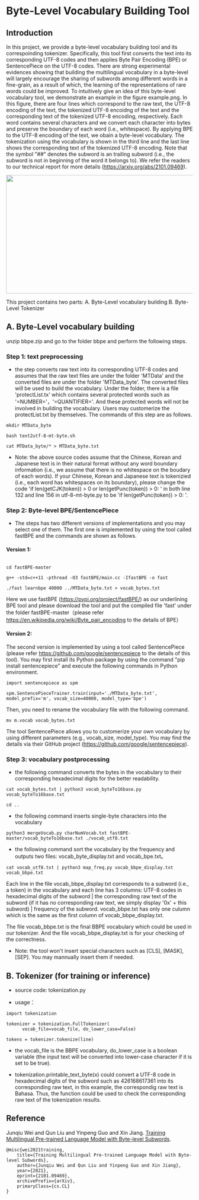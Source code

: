 # Byte-Level Vocabulary Building Tool


## Introduction

In this project, we provide a byte-level vocabulary building tool and its correspoinding tokenizer. Specifically, this tool first converts the text into its corresponding UTF-8 codes and then applies Byte Pair Encoding (BPE) or SentencePiece on the UTF-8 codes. There are strong experimental evidences showing that building the multilingual vocabulary in a byte-level will largely encourage the sharing of subwords among different words in a fine-grain, as a result of which, the learning of the representations of rare words could be improved. To intuitively give an idea of this byte-level vocabulary tool, we demonstrate an example in the figure example.png. In this figure, there are four lines which correspond to the raw text, the UTF-8 encoding of the text, the tokenized UTF-8 encoidng of the text and the corresponding text of the tokenized UTF-8 encoding, respectively. Each word contains several characters and we convert each character into bytes and preserve the boundary of each word (i.e., whitespace). By applying BPE to the UTF-8 encoding of the text, we obain a byte-level vocabulary. The tokenization using the vocabulary is shown in the third line and the last line shows the corresponding text of the tokenized UTF-8 encoding. Note that the symbol "##" denotes the subword is an trailing subword (i.e., the subword is not in beginning of the word it belongs to). We refer the readers to our technical report for more details (https://arxiv.org/abs/2101.09469).

<img src="example.png" width="1000" height="320"/>
<br />

This project contains two parts: A. Byte-Level vocabulary building B. Byte-Level Tokenizer

## A. Byte-Level vocabulary building


unzip bbpe.zip and go to the folder bbpe and perform the following steps. 

### Step 1: text preprocessing

* the step converts raw text into its corresponding UTF-8 codes and assumes that the raw text files are under the folder 'MTData' and the converted files are under the folder 'MTData_byte'. The converted files will be used to build the vocabulary. Under the folder, there is a file 'protectList.tx' which contains several protected words such as '=NUMBER='，'=QUANTIFIER='. And these protected words will not be involved in building the vocabulary. Users may customerize the protectList.txt by themselves. The commands of this step are as follows. 

```
mkdir MTData_byte

bash text2utf-8-mt-byte.sh

cat MTData_byte/* > MTData_byte.txt
```

* Note: the above source codes assume that the Chinese, Korean and Japanese text is in their natural format without any word boundary information (i.e., we assume that there is no whitespace on the boudary of each words). If your Chinese, Korean and Japanese text is tokenizied (i.e., each word has whitespaces on its boundary), please change the code 'if len(getCJK(token)) > 0 or len(getPunc(token)) > 0: ' in both line 132 and line 156 in utf-8-mt-byte.py to be 'if len(getPunc(token)) > 0: '.

### Step 2: Byte-level BPE/SentencePiece

* The steps has two different versions of implementations and you may select one of them. The first one is implemented by using the tool called fastBPE and the commands are shown as follows. 

#### Version 1:

```

cd fastBPE-master

g++ -std=c++11 -pthread -O3 fastBPE/main.cc -IfastBPE -o fast

./fast learnbpe 40000 ../MTData_byte.txt > vocab_bytes.txt
```

Here we use fastBPE (https://pypi.org/project/fastBPE/) as our underlining BPE tool and please download the tool and put the compiled file 'fast' under the folder fastBPE-master（please refer https://en.wikipedia.org/wiki/Byte_pair_encoding to the details of BPE）

#### Version 2:

The second version is implemented by using a tool called SentencePiece (please refer https://github.com/google/sentencepiece to the details of this tool). You may first install its Python package by using the command "pip install sentencepiece" and execute the following commands in Python environment. 

```
import sentencepiece as spm

spm.SentencePieceTrainer.train(input='./MTData_byte.txt', model_prefix='m', vocab_size=40000, model_type='bpe')
```

Then, you need to rename the vocabulary file with the following command. 

```
mv m.vocab vocab_bytes.txt
```

The tool SentencePiece allows you to customerize your own vocabulary by using different parameters (e.g., vocab_size, model_type). You may find the details via their GitHub project (https://github.com/google/sentencepiece). 

### Step 3: vocabulary postprocessing

* the following command converts the bytes in the vocabulary to their corresponding hexadecimal digits for the better readability. 

```
cat vocab_bytes.txt | python3 vocab_byteTo16base.py vocab_byteTo16base.txt

cd ..
```

* the following command inserts single-byte characters into the vocabulary 

```
python3 mergeVocab.py charNumVocab.txt fastBPE-master/vocab_byteTo16base.txt ./vocab_utf8.txt
```

* the following command sort the vocabulary by the frequency and outputs two files: vocab_byte_display.txt and vocab_bpe.txt。

```
cat vocab_utf8.txt | python3 map_freq.py vocab_bbpe_display.txt vocab_bbpe.txt
```

Each line in the file vocab_bbpe_display.txt corresponds to a subword (i.e., a token) in the vocabulary and each line has 3 columns: UTF-8 codes in hexadecimal digits of the subword | the corresponding raw text of the subword (if it has no corresponding raw text, we simply display '0x' + this subword) | frequency of the subword. vocab_bbpe.txt has only one culumn which is the same as the first column of vocab_bbpe_display.txt. 

The file vocab_bbpe.txt is the final BBPE vocabulary which could be used in our tokenizer. And the file vocab_bbpe_display.txt is for your checking of the correctness. 

* Note: the tool won't insert special characters such as [CLS], [MASK], [SEP]. You may mannually insert them if needed. 


## B. Tokenizer (for training or inference)

* source code: tokenization.py

* usage：

```
import tokenization

tokenizer = tokenization.FullTokenizer(
      vocab_file=vocab_file, do_lower_case=False)

tokens = tokenizer.tokenize(line)
```

* the vocab_file is the BBPE vocabulary, do_lower_case is a boolean variable (the input text will be converted into lower-case character if it is set to be true).

* tokenization.printable_text_byte(x) could convert a UTF-8 code in hexadecimal digits of the subword such as 426168617361 into its corresponding raw text, in this example, the correspondig raw text is Bahasa. Thus, the function could be used to check the corresponding raw text of the tokenization results. 

## Reference
Junqiu Wei and Qun Liu and Yinpeng Guo and Xin Jiang.
[Training Multilingual Pre-trained Language Model with Byte-level Subwords](https://arxiv.org/abs/2004.04037).

```
@misc{wei2021training,
    title={Training Multilingual Pre-trained Language Model with Byte-level Subwords},
    author={Junqiu Wei and Qun Liu and Yinpeng Guo and Xin Jiang},
    year={2021},
    eprint={2101.09469},
    archivePrefix={arXiv},
    primaryClass={cs.CL}
}
```
